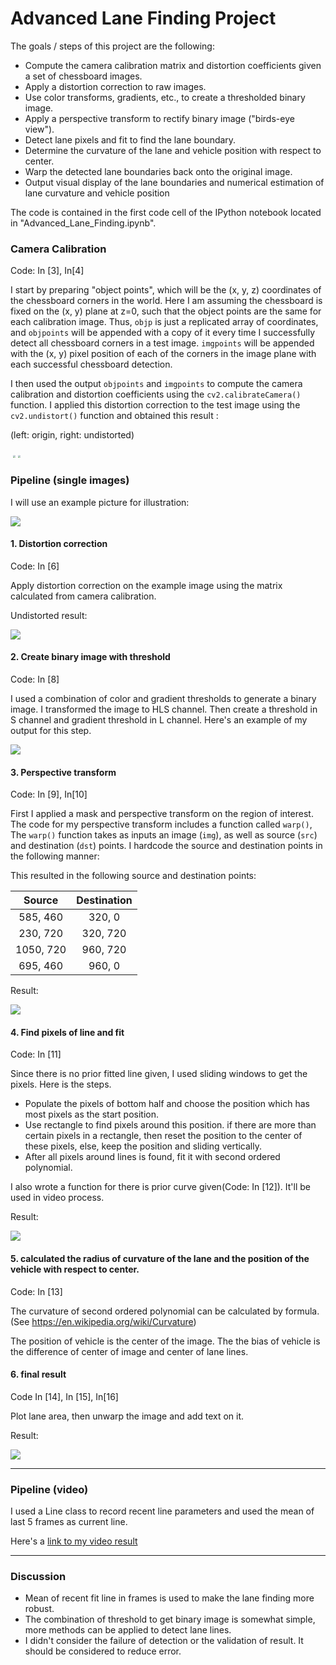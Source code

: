 #  Advanced Lane Finding Project

The goals / steps of this project are the following:

* Compute the camera calibration matrix and distortion coefficients given a set of chessboard images.
* Apply a distortion correction to raw images.
* Use color transforms, gradients, etc., to create a thresholded binary image.
* Apply a perspective transform to rectify binary image ("birds-eye view").
* Detect lane pixels and fit to find the lane boundary.
* Determine the curvature of the lane and vehicle position with respect to center.
* Warp the detected lane boundaries back onto the original image.
* Output visual display of the lane boundaries and numerical estimation of lane curvature and vehicle position

The code is contained in the first code cell of the IPython notebook located in "Advanced_Lane_Finding.ipynb". 

### Camera Calibration

Code: In [3], In[4]

I start by preparing "object points", which will be the (x, y, z) coordinates of the chessboard corners in the world. Here I am assuming the chessboard is fixed on the (x, y) plane at z=0, such that the object points are the same for each calibration image.  Thus, `objp` is just a replicated array of coordinates, and `objpoints` will be appended with a copy of it every time I successfully detect all chessboard corners in a test image.  `imgpoints` will be appended with the (x, y) pixel position of each of the corners in the image plane with each successful chessboard detection.  

I then used the output `objpoints` and `imgpoints` to compute the camera calibration and distortion coefficients using the `cv2.calibrateCamera()` function.  I applied this distortion correction to the test image using the `cv2.undistort()` function and obtained this result : 

(left: origin, right: undistorted)

​        <img src="./camera_cal/calibration1.jpg" style="zoom:25%;" />            <img src="./output_images\camera_cal_undist\calibration1.jpg" style="zoom:25%;" />

 					       

### Pipeline (single images)

I will use an example picture for illustration:

![](./test_images/test3.jpg)

#### 1. Distortion correction

Code: In [6]

Apply distortion correction on the example image using the matrix calculated from camera calibration.

Undistorted result:

![](./output_images/undistort/test3.jpg)

#### 2.  Create  binary image with threshold

Code: In [8]

I used a combination of color and gradient thresholds to generate a binary image. I transformed the image to HLS channel. Then create a threshold in S channel and gradient threshold in L channel.  Here's an example of my output for this step. 

![](./output_images/binary_combo/test3.jpg)

#### 3. Perspective transform

Code: In [9], In[10]

First I applied a mask and perspective transform on the region of interest. The code for my perspective transform includes a function called `warp()`,  The `warp()` function takes as inputs an image (`img`), as well as source (`src`) and destination (`dst`) points.  I hardcode the source and destination points in the following manner:

This resulted in the following source and destination points:

|  Source   | Destination |
| :-------: | :---------: |
| 585, 460  |   320, 0    |
| 230, 720  |  320, 720   |
| 1050, 720 |  960, 720   |
| 695, 460  |   960, 0    |

Result:

![](./output_images/warped/test3.jpg)

#### 4. Find pixels of line and fit

Code: In [11]

Since there is no prior fitted line given, I used sliding windows to get the pixels. Here is the steps.

- Populate the pixels of bottom half and choose the position which has most pixels as the start position.
- Use rectangle to find  pixels around this position. if there are more than certain pixels in a rectangle, then reset the position to the center of these pixels, else, keep the position and sliding vertically.
- After all pixels around  lines is found, fit it with second ordered polynomial.

I also wrote a function for there is prior curve given(Code: In [12]). It'll be used in video process.

Result:

 ![](./output_images/windows/test3.jpg)



#### 5.  calculated the radius of curvature of the lane and the position of the vehicle with respect to center.

Code: In [13]

The curvature of second ordered polynomial can be calculated by formula. (See https://en.wikipedia.org/wiki/Curvature)

The position of vehicle is the center of the image. The the bias of vehicle is the difference of center of image and center of lane lines.

#### 6. final result

Code In [14], In [15], In[16]

Plot lane area, then unwarp the image and add text on it.

 Result:

![](./output_images/final/test3.jpg)

---

### Pipeline (video)

I used a Line class to record recent line parameters and used the mean of last 5 frames as current line.

Here's a [link to my video result](./project_output_video.mp4)

---

### Discussion

- Mean of recent fit line in frames is used to make the lane finding more robust.
- The combination of threshold to get binary image is somewhat simple, more methods can be applied to detect lane lines.
- I didn't consider the failure of detection or the validation of result. It should be considered to reduce error.

